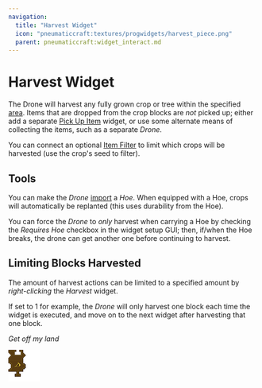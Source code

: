 ```yaml
---
navigation:
  title: "Harvest Widget"
  icon: "pneumaticcraft:textures/progwidgets/harvest_piece.png"
  parent: pneumaticcraft:widget_interact.md
---
```


# Harvest Widget

The Drone will harvest any fully grown crop or tree within the specified [area](./area.md). Items that are dropped from the crop blocks are *not* picked up; either add a separate [Pick Up Item](./pickup_item.md) widget, or use some alternate means of collecting the items, such as a separate *Drone*.

You can connect an optional [Item Filter](./item_filter.md) to limit which crops will be harvested (use the crop's seed to filter).

## Tools

You can make the *Drone*  [import](./inventory_import.md) a *Hoe*. When equipped with a Hoe, crops will automatically be replanted (this uses durability from the Hoe).

You can force the *Drone* to *only* harvest when carrying a Hoe by checking the *Requires Hoe* checkbox in the widget setup GUI; then, if/when the Hoe breaks, the drone can get another one before continuing to harvest.

## Limiting Blocks Harvested

The amount of harvest actions can be limited to a specified amount by *right-clicking* the *Harvest* widget.

If set to 1 for example, the *Drone* will only harvest one block each time the widget is executed, and move on to the next widget after harvesting that one block.

*Get off my land*

![](harvest_piece.png)

